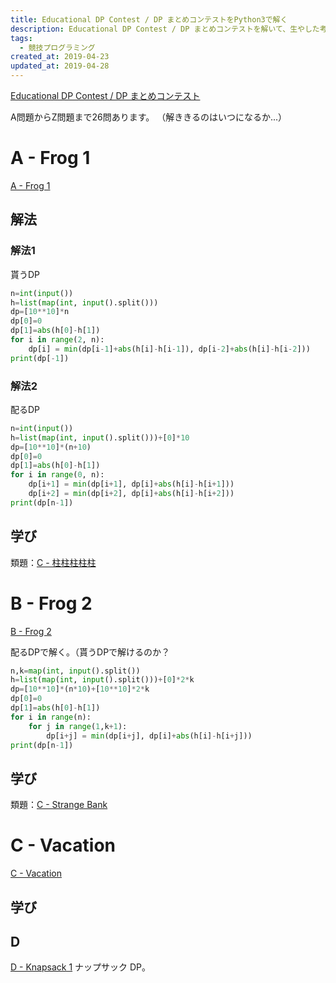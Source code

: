 ```yaml
---
title: Educational DP Contest / DP まとめコンテストをPython3で解く
description: Educational DP Contest / DP まとめコンテストを解いて、生やした考察やミスりポイント、綺麗なコードの書き方を記録していく...
tags:
  - 競技プログラミング
created_at: 2019-04-23
updated_at: 2019-04-28
---
```


[Educational DP Contest / DP まとめコンテスト](https://atcoder.jp/contests/dp/)

A問題からZ問題まで26問あります。
（解ききるのはいつになるか...）

# A - Frog 1
[A - Frog 1](https://atcoder.jp/contests/dp/tasks/dp_a)

## 解法
### 解法1
貰うDP
```python
n=int(input())
h=list(map(int, input().split()))
dp=[10**10]*n
dp[0]=0
dp[1]=abs(h[0]-h[1])
for i in range(2, n):
    dp[i] = min(dp[i-1]+abs(h[i]-h[i-1]), dp[i-2]+abs(h[i]-h[i-2]))
print(dp[-1])
```
### 解法2
配るDP
```python
n=int(input())
h=list(map(int, input().split()))+[0]*10
dp=[10**10]*(n+10)
dp[0]=0
dp[1]=abs(h[0]-h[1])
for i in range(0, n):
    dp[i+1] = min(dp[i+1], dp[i]+abs(h[i]-h[i+1]))
    dp[i+2] = min(dp[i+2], dp[i]+abs(h[i]-h[i+2]))
print(dp[n-1])
```

## 学び
類題：[C - 柱柱柱柱柱](https://atcoder.jp/contests/abc040/tasks/abc040_c)

# B - Frog 2
[B - Frog 2](https://atcoder.jp/contests/dp/tasks/dp_b)

配るDPで解く。（貰うDPで解けるのか？
```python
n,k=map(int, input().split())
h=list(map(int, input().split()))+[0]*2*k
dp=[10**10]*(n*10)+[10**10]*2*k
dp[0]=0
dp[1]=abs(h[0]-h[1])
for i in range(n):
    for j in range(1,k+1):
        dp[i+j] = min(dp[i+j], dp[i]+abs(h[i]-h[i+j]))
print(dp[n-1])
```
## 学び

類題：[C - Strange Bank](https://atcoder.jp/contests/abc099/tasks/abc099_c)

# C - Vacation
[C - Vacation](https://atcoder.jp/contests/dp/tasks/dp_c)

## 学び

## D
[D - Knapsack 1](https://atcoder.jp/contests/dp/tasks/dp_d)
ナップサック DP。

